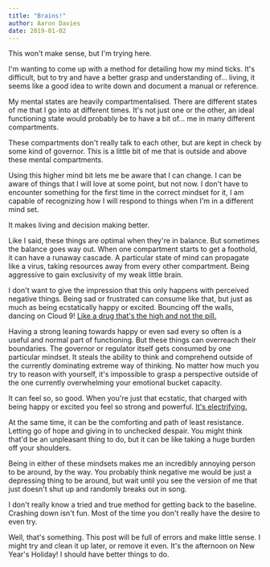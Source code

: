 ```yaml
---
title: "Brains!"
author: Aaron Davies
date: 2019-01-02
---
```


This won't make sense, but I'm trying here.

I'm wanting to come up with a method for detailing how my mind ticks. It's difficult, but to try and have a better grasp and understanding of… living, it seems like a good idea to write down and document a manual or reference.

My mental states are heavily compartmentalised. There are different states of me that I go into at different times. It's not just one or the other, an ideal functioning state would probably be to have a bit of… me in many different compartments.

These compartments don't really talk to each other, but are kept in check by some kind of governor. This is a little bit of me that is outside and above these mental compartments.

Using this higher mind bit lets me be aware that I can change. I can be aware of things that I will love at some point, but not now. I don't have to encounter something for the first time in the correct mindset for it, I am capable of recognizing how I will respond to things when I'm in a different mind set.

It makes living and decision making better.

Like I said, these things are optimal when they're in balance. But sometimes the balance goes way out. When one compartment starts to get a foothold, it can have a runaway cascade. A particular state of mind can propagate like a virus, taking resources away from every other compartment. Being aggressive to gain exclusivity of my weak little brain.

I don't want to give the impression that this only happens with perceived negative things. Being sad or frustrated can consume like that, but just as much as being ecstatically happy or excited. Bouncing off the walls, dancing on Cloud 9! [Like a drug that's the high and not the pill.](https://www.youtube.com/watch?v=AMD2TwRvuoU)

Having a strong leaning towards happy or even sad every so often is a useful and normal part of functioning. But these things can overreach their boundaries. The governor or regulator itself gets consumed by one particular mindset. It steals the ability to think and comprehend outside of the currently dominating extreme way of thinking. No matter how much you try to reason with yourself, it's impossible to grasp a perspective outside of the one currently overwhelming your emotional bucket capacity.

It can feel so, so good. When you're just that ecstatic, that charged with being happy or excited you feel so strong and powerful. [It's electrifying.](https://www.youtube.com/watch?v=QfezAoB3Oy8)

At the same time, it can be the comforting and path of least resistance. Letting go of hope and giving in to unchecked despair. You might think that'd be an unpleasant thing to do, but it can be like taking a huge burden off your shoulders.

Being in either of these mindsets makes me an incredibly annoying person to be around, by the way. You probably think negative me would be just a depressing thing to be around, but wait until you see the version of me that just doesn't shut up and randomly breaks out in song.

I don't really know a tried and true method for getting back to the baseline. Crashing down isn't fun. Most of the time you don't really have the desire to even try.

Well, that's something. This post will be full of errors and make little sense. I might try and clean it up later, or remove it even. It's the afternoon on New Year's Holiday! I should have better things to do.

